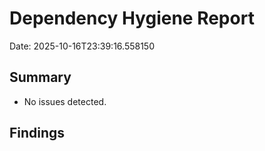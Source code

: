 # Dependency Hygiene Report

Date: 2025-10-16T23:39:16.558150


## Summary

- No issues detected.

## Findings

